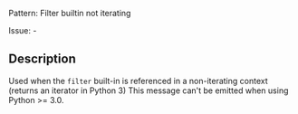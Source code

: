 Pattern: Filter builtin not iterating

Issue: -

## Description

Used when the `filter` built-in is referenced in a non-iterating context (returns an iterator in Python 3) This message can't be emitted when using Python >= 3.0.
